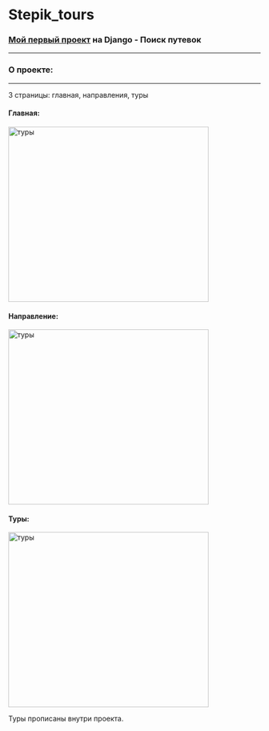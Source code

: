 # Stepik_tours
<h3><a href="https://stepik-tours-temir-pj.herokuapp.com/">Мой первый проект</a> на Django - Поиск путевок</h3>
<hr>
<h3>О проекте: </h3>
<hr>
<p>3 страницы: главная, направления, туры
<h4>Главная:</h4>
<img src="https://i.postimg.cc/Hn4yZtgp/main.png" width="400" height="350" alt="туры">
<h4>Направление:</h4>
<img src="https://i.postimg.cc/BbWTw6PC/dep.png" width="400" height="350" alt="туры">
<h4>Туры:</h4>
<img src="https://i.postimg.cc/1td6VzKQ/tur.png" width="400" height="350" alt="туры">
<p>Туры прописаны внутри проекта.
<h2></h2>

